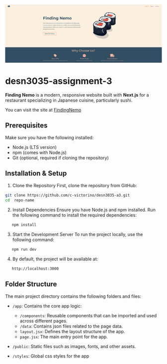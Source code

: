 ![Finding Nemo](./public/images/landing.png)

# desn3035-assignment-3

**Finding Nemo** is a modern, responsive website built with **Next.js** for a restaurant specializing in Japanese cuisine, particularly sushi.

You can visit the site at [FindingNemo](https://c-victorino.github.io/desn3035-a3/)

## Prerequisites

Make sure you have the following installed:

- Node.js (LTS version)
- npm (comes with Node.js)
- Git (optional, required if cloning the repository)

## Installation & Setup

1. Clone the Repository
   First, clone the repository from GitHub:

```sh
git clone https://github.com/c-victorino/desn3035-a3.git
cd  repo-name
```

2. Install Dependencies
   Ensure you have Node.js and npm installed.
   Run the following command to install the required dependencies:

```sh
   npm install
```

3. Start the Development Server
   To run the project locally, use the following command:

```sh
   npm run dev
```

4. By default, the project will be available at:

```sh
   http://localhost:3000
```

## Folder Structure

The main project directory contains the following folders and files:

- `/app`: Contains the core app logic:

  - `/components`: Reusable components that can be imported and used across different pages.
  - `/data`: Contains json files related to the page data.
  - `layout.jsx`: Defines the layout structure of the app.
  - `page.jsx`: The main entry point for the app.

- `/public`: Static files such as images, fonts, and other assets.
- `/styles`: Global css styles for the app
